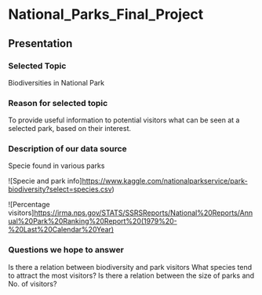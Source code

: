 # National_Parks_Final_Project

## Presentation

### Selected Topic

Biodiversities in National Park

### Reason for selected topic

To provide useful information to potential visitors what can be seen at a selected park, based on their interest.



### Description of our data source

Specie found in various parks

![Specie and park info]https://www.kaggle.com/nationalparkservice/park-biodiversity?select=species.csv)



![Percentage visitors]https://irma.nps.gov/STATS/SSRSReports/National%20Reports/Annual%20Park%20Ranking%20Report%20(1979%20-%20Last%20Calendar%20Year)


### Questions we hope to answer

Is there a relation between biodiversity and park visitors
What species tend to attract the most visitors?
Is there a relation between the size of parks and No. of visitors?
